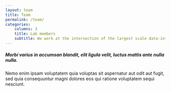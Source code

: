 ```yaml
---
layout: team
title: Team
permalink: /team/
categories:
    columns: 3
    title: Lab members
    subtitle: We work at the intersection of the largest scale data-intensive experiments and the development and operation of advanced cyberinfrastructure to accelerate science.  
---
```


##### Morbi varius in accumsan blandit, elit ligula velit, luctus mattis ante nulla nulla.

Nemo enim ipsam voluptatem quia voluptas sit aspernatur aut odit aut fugit, sed quia consequuntur magni dolores eos qui ratione voluptatem sequi nesciunt.
